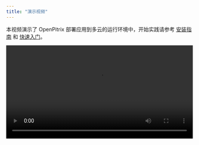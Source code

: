 ```yaml
---
title: "演示视频"
---
```


本视频演示了 OpenPitrix 部署应用到多云的运行环境中，开始实践请参考 [安装指南](../installation/installation-guide) 和 [快速入门](../getting-start/introduction)。

<video controls="controls" style="width: 100% !important; height: auto !important;">
  <source type="video/mp4" src="https://openpitrix.pek3a.qingstor.com/video/OpenPitrix_min.mp4">
</video>